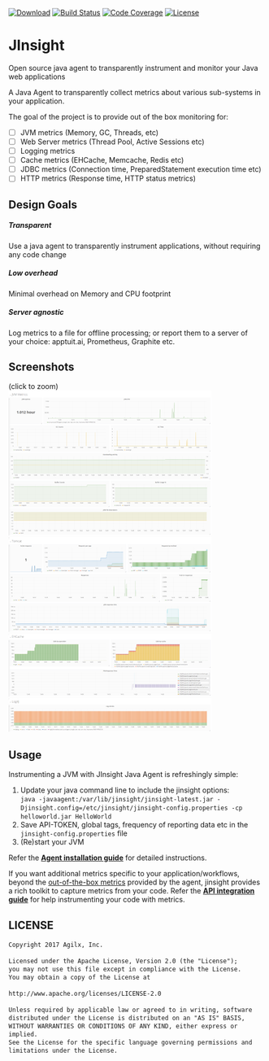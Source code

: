 [![Download](https://api.bintray.com/packages/apptuitai/maven/jinsight/images/download.svg)](https://bintray.com/apptuitai/maven/jinsight/_latestVersion)
[![Build Status](https://img.shields.io/travis/ApptuitAI/JInsight.svg)](https://travis-ci.org/ApptuitAI/JInsight)
[![Code Coverage](https://img.shields.io/codecov/c/github/ApptuitAI/JInsight.svg)](https://codecov.io/gh/ApptuitAI/JInsight)
[![License](https://img.shields.io/github/license/ApptuitAI/JInsight.svg)](https://github.com/ApptuitAI/JInsight/blob/master/LICENSE)

# JInsight

Open source java agent to transparently instrument and monitor your Java web applications

A Java Agent to transparently collect metrics about various sub-systems
in your application.

The goal of the project is to provide out of the box monitoring for:
 * [ ] JVM metrics (Memory, GC, Threads, etc)
 * [ ] Web Server metrics (Thread Pool, Active Sessions etc)
 * [ ] Logging metrics
 * [ ] Cache metrics (EHCache, Memcache, Redis etc)
 * [ ] JDBC metrics (Connection time, PreparedStatement execution time etc)
 * [ ] HTTP metrics (Response time, HTTP status metrics)

## Design Goals

##### Transparent
Use a java agent to transparently instrument applications, without requiring
any code change

##### Low overhead
Minimal overhead on Memory and CPU footprint

##### Server agnostic
Log metrics to a file for offline processing; or report them to a server
of your choice: apptuit.ai, Prometheus, Graphite etc.

## Screenshots
(click to zoom)  
[![JVM Metrics](https://raw.githubusercontent.com/ApptuitAI/JInsight/readme-attachments/screenshots/JVM_Metrics_thumb.png)](https://raw.githubusercontent.com/ApptuitAI/JInsight/readme-attachments/screenshots/JVM_Metrics.png)
[![Tomcat Metrics](https://raw.githubusercontent.com/ApptuitAI/JInsight/readme-attachments/screenshots/Tomcat_Metrics_thumb.png)](https://raw.githubusercontent.com/ApptuitAI/JInsight/readme-attachments/screenshots/Tomcat_Metrics.png)  
[![EHCache Metrics](https://raw.githubusercontent.com/ApptuitAI/JInsight/readme-attachments/screenshots/EHCache_Metrics_thumb.png)](https://raw.githubusercontent.com/ApptuitAI/JInsight/readme-attachments/screenshots/EHCache_Metrics.png)
[![Log4J Metrics](https://raw.githubusercontent.com/ApptuitAI/JInsight/readme-attachments/screenshots/Log4J_Metrics_thumb.png)](https://raw.githubusercontent.com/ApptuitAI/JInsight/readme-attachments/screenshots/Log4J_Metrics.png)

## Usage

Instrumenting a JVM with JInsight Java Agent is refreshingly simple:
1. Update your java command line to include the jinsight options:  
`java -javaagent:/var/lib/jinsight/jinsight-latest.jar -Djinsight.config=/etc/jinsight/jinsight-config.properties -cp helloworld.jar HelloWorld`  
2. Save API-TOKEN, global tags, frequency of reporting data etc  in the `jinsight-config.properties` file
3. (Re)start your JVM

Refer the  **[Agent installation guide](https://github.com/ApptuitAI/JInsight/wiki/UsageJInsightAgent)** for detailed instructions.

If you want additional metrics specific to your application/workflows, beyond the [out-of-the-box metrics](https://github.com/ApptuitAI/JInsight/wiki/Metrics) provided by the agent, jinsight provides a rich toolkit to capture metrics from your code. Refer the **[API integration guide](https://github.com/ApptuitAI/JInsight/wiki/UsageDropwizard)** for help instrumenting your code with metrics.


## LICENSE

```
Copyright 2017 Agilx, Inc.

Licensed under the Apache License, Version 2.0 (the "License");
you may not use this file except in compliance with the License.
You may obtain a copy of the License at

http://www.apache.org/licenses/LICENSE-2.0

Unless required by applicable law or agreed to in writing, software
distributed under the License is distributed on an "AS IS" BASIS,
WITHOUT WARRANTIES OR CONDITIONS OF ANY KIND, either express or implied.
See the License for the specific language governing permissions and
limitations under the License.
```
